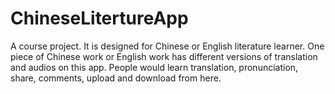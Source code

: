 # ChineseLitertureApp
A course project. It is designed for Chinese or English literature learner. One piece of Chinese work or English work has different versions of translation and audios on this app. People would learn translation, pronunciation, share, comments, upload and download from here.
